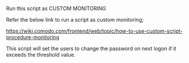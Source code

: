 Run this script as CUSTOM MONITORING

Refer the below link to run a script as custom monitoring;

https://wiki.comodo.com/frontend/web/topic/how-to-use-custom-script-procedure-monitoring

This script will set the users to change the password on next logon if it exceeds the threshold value.